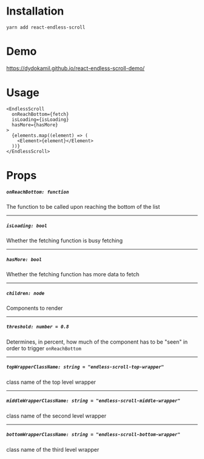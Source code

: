 # Installation

    yarn add react-endless-scroll

# Demo

https://dydokamil.github.io/react-endless-scroll-demo/

# Usage

    <EndlessScroll
      onReachBottom={fetch}
      isLoading={isLoading}
      hasMore={hasMore}
    >
      {elements.map((element) => (
        <Element>{element}</Element>
      ))}
    </EndlessScroll>

# Props

##### `onReachBottom: function`

The function to be called upon reaching the bottom of the list

---

##### `isLoading: bool`

Whether the fetching function is busy fetching

---

##### `hasMore: bool`

Whether the fetching function has more data to fetch

---

##### `children: node`

Components to render

---

##### `threshold: number = 0.8`

Determines, in percent, how much of the component has to be "seen" in order to trigger `onReachBottom`

---

##### `topWrapperClassName: string = "endless-scroll-top-wrapper"`

class name of the top level wrapper

---

##### `middleWrapperClassName: string = "endless-scroll-middle-wrapper"`

class name of the second level wrapper

---

##### `bottomWrapperClassName: string = "endless-scroll-bottom-wrapper"`

class name of the third level wrapper

